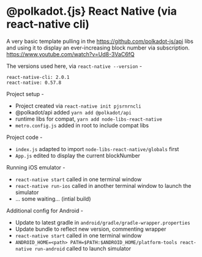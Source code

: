 # @polkadot.{js} React Native (via react-native cli)

A very basic template pulling in the https://github.com/polkadot-js/api libs and using it to display an ever-increasing block number via subscription. https://www.youtube.com/watch?v=Ud8-3VaC6fQ

The versions used here, via `react-native --version` -

```
react-native-cli: 2.0.1
react-native: 0.57.8
```

Project setup -

- Project created via `react-native init pjsrnrncli`
- @polkadot/api added `yarn add @polkadot/api`
- runtime libs for compat, `yarn add node-libs-react-native`
- `metro.config.js` added in root to include compat libs

Project code -

- `index.js` adapted to import `node-libs-react-native/globals` first
- `App.js` edited to display the current blockNumber

Running iOS emulator -

- `react-native start` called in one terminal window
- `react-native run-ios` called in another terminal window to launch the simulator
- ... some waiting... (intial build)

Additional config for Android -

- Update to latest gradle in `android/gradle/gradle-wrapper.properties`
- Update bundle to reflect new version, commenting wrapper
- `react-native start` called in one terminal window
- `ANDROID_HOME=<path> PATH=$PATH:$ANDROID_HOME/platform-tools react-native run-android` called to launch simulator
